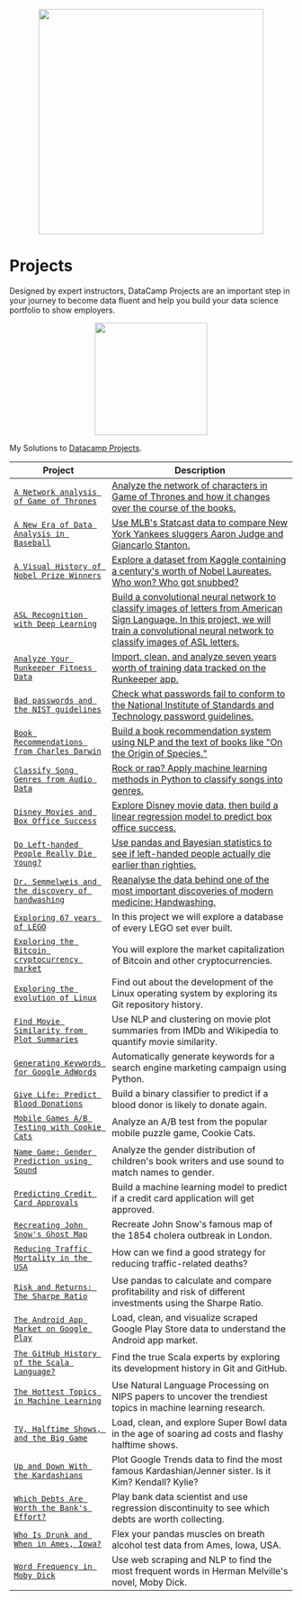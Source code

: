 <p align="center"> 
<img src="https://cdn.datacamp.com/main-app/assets/brand/logos/DataCamp_Horizontal_RGB-d196011f63ebda76dc5c9772425cf9541b8639af842d5e5476ef10f2460ed1e4.png" width="400">
</p>

# Projects


Designed by expert instructors, DataCamp Projects are an important step in your journey to become data fluent and help you build your data science portfolio to show employers.

<p align="center"> 
<img src="https://cdn.datacamp.com/main-app/assets/projects/projects-illustration-fb3e253ea0527cd53aafbd5ed1c4570a5c818c8deba9d0cedceb095bf64cb3fa.svg" width="200">
</p>

My Solutions to [Datacamp Projects](https://www.datacamp.com/profile/veeralakrishna).


| Project | Description |
| --- | --- |
|[ `A Network analysis of Game of Thrones` ](https://github.com/veeralakrishna/DataCamp-Portfolio-Project-Solutions--Python/tree/master/A%20Network%20analysis%20of%20Game%20of%20Thrones)| [Analyze the network of characters in Game of Thrones and how it changes over the course of the books.](https://www.datacamp.com/projects/76) |
| [`A New Era of Data Analysis in Baseball`](https://github.com/veeralakrishna/DataCamp-Portfolio-Project-Solutions--Python/tree/master/A%20New%20Era%20of%20Data%20Analysis%20in%20Baseball) |[Use MLB's Statcast data to compare New York Yankees sluggers Aaron Judge and Giancarlo Stanton.](https://www.datacamp.com/projects/250)|
| [`A Visual History of Nobel Prize Winners`](https://github.com/veeralakrishna/DataCamp-Portfolio-Project-Solutions--Python/tree/master/A%20Visual%20History%20of%20Nobel%20Prize%20Winners) | [Explore a dataset from Kaggle containing a century's worth of Nobel Laureates. Who won? Who got snubbed?](https://www.datacamp.com/projects/441) |
| [`ASL Recognition with Deep Learning`](https://github.com/veeralakrishna/DataCamp-Portfolio-Project-Solutions--Python/tree/master/ASL%20Recognition%20with%20Deep%20Learning) | [Build a convolutional neural network to classify images of letters from American Sign Language. In this project, we will train a convolutional neural network to classify images of ASL letters.](https://www.datacamp.com/projects/509)|
|[`Analyze Your Runkeeper Fitness Data`](https://github.com/veeralakrishna/DataCamp-Portfolio-Project-Solutions--Python/tree/master/Analyze%20Your%20Runkeeper%20Fitness%20Data) | [Import, clean, and analyze seven years worth of training data tracked on the Runkeeper app.](https://www.datacamp.com/projects/727)|
|[`Bad passwords and the NIST guidelines`](https://www.datacamp.com/projects/141) | [Check what passwords fail to conform to the National Institute of Standards and Technology password guidelines.](https://www.datacamp.com/projects/141) |
| [`Book Recommendations from Charles Darwin` ](https://github.com/veeralakrishna/DataCamp-Portfolio-Project-Solutions--Python/tree/master/Book%20Recommendations%20from%20Charles%20Darwin)| [Build a book recommendation system using NLP and the text of books like "On the Origin of Species."](https://www.datacamp.com/projects/607) |
|[ `Classify Song Genres from Audio Data`](https://github.com/veeralakrishna/DataCamp-Portfolio-Project-Solutions--Python/tree/master/Classify%20Song%20Genres%20from%20Audio%20Data) | [Rock or rap? Apply machine learning methods in Python to classify songs into genres. ](https://www.datacamp.com/projects/449)|
| [`Disney Movies and Box Office Success`](https://github.com/veeralakrishna/DataCamp-Portfolio-Project-Solutions--Python/tree/master/Disney%20Movies%20and%20Box%20Office%20Success) |[Explore Disney movie data, then build a linear regression model to predict box office success.](https://www.datacamp.com/projects/740) |
|[ `Do Left-handed People Really Die Young?`](https://github.com/veeralakrishna/DataCamp-Portfolio-Project-Solutions--Python/tree/master/Do%20Left-handed%20People%20Really%20Die%20Young_) | [Use pandas and Bayesian statistics to see if left-handed people actually die earlier than righties.](https://www.datacamp.com/projects/479) |
|[ `Dr. Semmelweis and the discovery of handwashing`](https://github.com/veeralakrishna/DataCamp-Portfolio-Project-Solutions--Python/tree/master/Dr.%20Semmelweis%20and%20the%20Discovery%20of%20Handwashing) | [Reanalyse the data behind one of the most important discoveries of modern medicine: Handwashing.](https://www.datacamp.com/projects/20) |
| [`Exploring 67 years of LEGO`](https://github.com/veeralakrishna/DataCamp-Project-Solutions-Python/tree/master/Exploring%2067%20years%20of%20LEGO) | In this project we will explore a database of every LEGO set ever built. |
| [`Exploring the Bitcoin cryptocurrency market`](https://github.com/veeralakrishna/DataCamp-Project-Solutions-Python/tree/master/Exploring%20the%20Bitcoin%20cryptocurrency%20market) | You will explore the market capitalization of Bitcoin and other cryptocurrencies. |
| [`Exploring the evolution of Linux`](https://github.com/veeralakrishna/DataCamp-Project-Solutions-Python/tree/master/Exploring%20the%20evolution%20of%20Linux) | Find out about the development of the Linux operating system by exploring its Git repository history. |
| [`Find Movie Similarity from Plot Summaries`](https://github.com/veeralakrishna/DataCamp-Project-Solutions-Python/tree/master/Find%20Movie%20Similarity%20from%20Plot%20Summaries) | Use NLP and clustering on movie plot summaries from IMDb and Wikipedia to quantify movie similarity. |
| [`Generating Keywords for Google AdWords`](https://github.com/veeralakrishna/DataCamp-Project-Solutions-Python/tree/master/Generating%20Keywords%20for%20Google%20AdWords) | Automatically generate keywords for a search engine marketing campaign using Python. |
| [`Give Life: Predict Blood Donations`](https://github.com/veeralakrishna/DataCamp-Project-Solutions-Python/tree/master/Give%20Life_%20Predict%20Blood%20Donations) | Build a binary classifier to predict if a blood donor is likely to donate again. |
| [`Mobile Games A/B Testing with Cookie Cats`](https://github.com/veeralakrishna/DataCamp-Project-Solutions-Python/tree/master/Mobile%20Games%20A/B%20Testing%20with%20Cookie%20Cats) | Analyze an A/B test from the popular mobile puzzle game, Cookie Cats. |
| [`Name Game: Gender Prediction using Sound`](https://github.com/veeralakrishna/DataCamp-Project-Solutions-Python/tree/master/Name%20Game_%20Gender%20Prediction%20using%20Sound) | Analyze the gender distribution of children's book writers and use sound to match names to gender. |
| [`Predicting Credit Card Approvals`](https://github.com/veeralakrishna/DataCamp-Project-Solutions-Python/tree/master/Predicting%20Credit%20Card%20Approvals) | Build a machine learning model to predict if a credit card application will get approved. |
| [`Recreating John Snow's Ghost Map`](https://github.com/veeralakrishna/DataCamp-Project-Solutions-Python/tree/master/Recreating%20John%20Snow's%20Ghost%20Map) | Recreate John Snow's famous map of the 1854 cholera outbreak in London. |
| [`Reducing Traffic Mortality in the USA`](https://github.com/veeralakrishna/DataCamp-Project-Solutions-Python/tree/master/Reducing%20Traffic%20Mortality%20in%20the%20USA) | How can we find a good strategy for reducing traffic-related deaths? |
| [`Risk and Returns: The Sharpe Ratio`](https://github.com/veeralakrishna/DataCamp-Project-Solutions-Python/tree/master/Risk%20and%20Returns_%20The%20Sharpe%20Ratio) | Use pandas to calculate and compare profitability and risk of different investments using the Sharpe Ratio. |
| [`The Android App Market on Google Play`](https://github.com/veeralakrishna/DataCamp-Project-Solutions-Python/tree/master/The%20Android%20App%20Market%20on%20Google%20Play) | Load, clean, and visualize scraped Google Play Store data to understand the Android app market. |
| [`The GitHub History of the Scala Language?`](https://github.com/veeralakrishna/DataCamp-Project-Solutions-Python/tree/master/The%20GitHub%20History%20of%20the%20Scala%20Language) | Find the true Scala experts by exploring its development history in Git and GitHub. |
| [`The Hottest Topics in Machine Learning`](https://github.com/veeralakrishna/DataCamp-Project-Solutions-Python/tree/master/The%20Hottest%20Topics%20in%20Machine%20Learning) | Use Natural Language Processing on NIPS papers to uncover the trendiest topics in machine learning research. |
| [`TV, Halftime Shows, and the Big Game`](https://github.com/veeralakrishna/DataCamp-Project-Solutions-Python/tree/master/TV%2C%20Halftime%20Shows%2C%20and%20the%20Big%20Game) | Load, clean, and explore Super Bowl data in the age of soaring ad costs and flashy halftime shows. |
| [`Up and Down With the Kardashians`](https://github.com/veeralakrishna/DataCamp-Project-Solutions-Python/tree/master/Up%20and%20Down%20With%20the%20Kardashians) | Plot Google Trends data to find the most famous Kardashian/Jenner sister. Is it Kim? Kendall? Kylie? |
| [`Which Debts Are Worth the Bank's Effort?`](https://github.com/veeralakrishna/DataCamp-Project-Solutions-Python/tree/master/Which%20Debts%20Are%20Worth%20the%20Bank's%20Effort_) | Play bank data scientist and use regression discontinuity to see which debts are worth collecting. |
| [`Who Is Drunk and When in Ames, Iowa?`](https://github.com/veeralakrishna/DataCamp-Project-Solutions-Python/tree/master/Who%20Is%20Drunk%20and%20When%20in%20Ames%2C%20Iowa_) | Flex your pandas muscles on breath alcohol test data from Ames, Iowa, USA. |
| [`Word Frequency in Moby Dick`](https://github.com/veeralakrishna/DataCamp-Project-Solutions-Python/tree/master/Word%20Frequency%20in%20Moby%20Dick) | Use web scraping and NLP to find the most frequent words in Herman Melville's novel, Moby Dick. |
